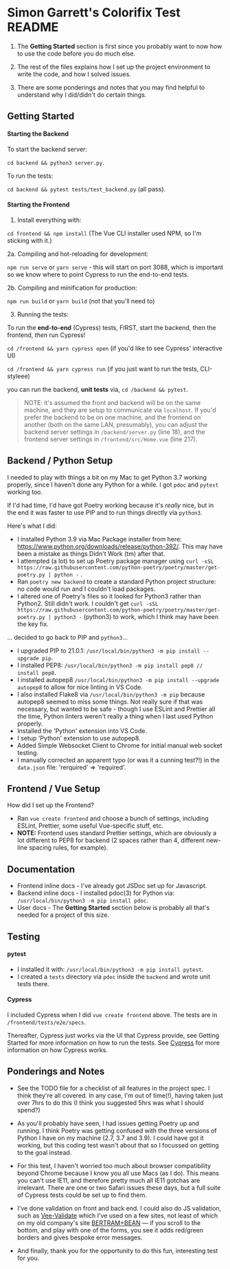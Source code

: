 # Simon Garrett's Colorifix Test README

1. The **Getting Started** section is first since you probably want to now how to use the code before you do much else.

2. The rest of the files explains how I set up the project environment to write the code, and how I solved issues.

3. There are some ponderings and notes that you may find helpful to understand why I did/didn't do certain things.

## Getting Started

#### Starting the Backend

To start the backend server:

`cd backend && python3 server.py`.

To run the tests:

`cd backend && pytest tests/test_backend.py` (all pass).

#### Starting the Frontend

1. Install everything with:

`cd frontend && npm install` (The Vue CLI installer used NPM, so I'm sticking with it.)

2a. Compiling and hot-reloading for development:

`npm run serve` or `yarn serve` - this will start on port 3088, which is important so we know where to point Cypress to
run the end-to-end tests.

2b. Compiling and minification for production:

`npm run build` or `yarn build` (not that you'll need to)

3. Running the tests:

To run the **end-to-end** (Cypress) tests, FIRST, start the backend, then the frontend, _then_ run Cypress!

`cd /frontend && yarn cypress open` (if you'd like to see Cypress' interactive UI)

`cd /frontend && yarn cypress run` (if you just want to run the tests, CLI-styleee)

you can run the backend, **unit tests** via, `cd /backend && pytest`.

> NOTE: it's assumed the front and backend will be on the same machine, and they are setup to communicate via
> `localhost`. If you'd prefer the backend to be on one machine, and the frontend on another (both on the same LAN,
> presumably), you can adjust the backend server settings in `/backend/server.py` (line 18), and the frontend server
> settings in `/frontend/src/Home.vue` (line 217).

## Backend / Python Setup

I needed to play with things a bit on my Mac to get Python 3.7 working properly, since I haven't done any Python for a
while. I got `pdoc` and `pytest` working too.

If I'd had time, I'd have got Poetry working because it's _really_ nice, but in the end it was faster to use PIP and to
run things directly via `python3`.

Here's what I did:

- I installed Python 3.9 via Mac Package installer from here: https://www.python.org/downloads/release/python-392/. This
  may have been a mistake as things Didn't Work (tm) after that.
- I attempted (a lot) to set up Poetry package manager using
  `curl -sSL https://raw.githubusercontent.com/python-poetry/poetry/master/get-poetry.py | python -` .
- Ran `poetry new backend` to create a standard Python project structure: no code would run and I couldn't load
  packages.
- I altered one of Poetry's files so it looked for Python3 rather than Python2. Still didn't work. I couldn't get
  `curl -sSL https://raw.githubusercontent.com/python-poetry/poetry/master/get-poetry.py | python3 -` (python3) to work,
  which I think may have been the key fix.

... decided to go back to PIP and `python3`...

- I upgraded PIP to 21.0.1: `/usr/local/bin/python3 -m pip install --upgrade pip`.
- I installed PEP8: `/usr/local/bin/python3 -m pip install pep8 // install pep8`.
- I installed autopep8 `/usr/local/bin/python3 -m pip install --upgrade autopep8` to allow for nice linting in VS Code.
- I also installed Flake8 via `/usr/local/bin/python3 -m pip` because autopep8 seemed to miss some things. Not really
  sure if that was necessary, but wanted to be safe - though I use ESLint and Prettier all the time, Python linters
  weren't really a thing when I last used Python properly.
- Installed the 'Python' extension into VS Code.
- I setup 'Python' extension to use autopep8.
- Added Simple Websocket Client to Chrome for initial manual web socket testing.
- I manually corrected an apparent typo (or was it a cunning test?!) in the `data.json` file: 'rerquired' => 'required'.

## Frontend / Vue Setup

How did I set up the Frontend?

- Ran `vue create frontend` and choose a bunch of settings, including ESLint, Prettier, some useful Vue-specific stuff,
  etc.
- **NOTE:** Frontend uses standard Prettier settings, which are obviously a lot different to PEP8 for backend (2 spaces
  rather than 4, different new-line spacing rules, for example).

## Documentation

- Frontend inline docs - I've already got JSDoc set up for Javascript.
- Backend inline docs - I installed pdoc(3) for Python via: `/usr/local/bin/python3 -m pip install pdoc`.
- User docs - The **Getting Started** section below is probably all that's needed for a project of this size.

## Testing

#### pytest

- I installed it with: `/usr/local/bin/python3 -m pip install pytest`.
- I created a `tests` directory via `pdoc` inside the `backend` and wrote unit tests there.

#### Cypress

I included Cypress when I did `vue create frontend` above. The tests are in `/frontend/tests/e2e/specs`.

Thereafter, Cypress just works via the UI that Cypress provide, see Getting Started for more information on how to run
the tests. See [Cypress](https://www.cypress.io/) for more information on how Cypress works.

## Ponderings and Notes

- See the TODO file for a checklist of all features in the project spec. I think they're all covered. In any case, I'm
  out of time(!), having taken just over 7hrs to do this (I think you suggested 5hrs was what I should spend?)

- As you'll probably have seen, I had issues getting Poetry up and running. I think Poetry was getting confused with the
  three versions of Python I have on my machine (2.7, 3.7 and 3.9). I could have got it working, but this coding test
  wasn't about that so I focussed on getting to the goal instead.

- For this test, I haven't worried too much about browser compatibility beyond Chrome because I know you all use Macs
  (as I do). This means you can't use IE11, and therefore pretty much all IE11 gotchas are irrelevant. There are one or
  two Safari issues these days, but a full suite of Cypress tests could be set up to find them.

- I've done validation on front and back end. I could also do JS validation, such as
  [Vee-Validate](https://vee-validate.logaretm.com/v4/) which I've used on a few sites, not least of which on my old
  company's site [BERTRAM+BEAN](https://bertramandbean.com) &mdash; if you scroll to the bottom, and play with one of
  the forms, you see it adds red/green borders and gives bespoke error messages.

- And finally, thank you for the opportunity to do this fun, interesting test for you.
